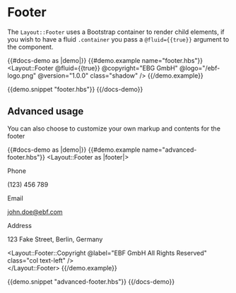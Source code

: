 # Footer

The `Layout::Footer` uses a Bootstrap container to render child elements, if you wish to have a fluid `.container` you pass
a `@fluid={{true}}` argument to the component.

{{#docs-demo as |demo|}}
  {{#demo.example name="footer.hbs"}}
    <Layout::Footer
      @fluid={{true}}
      @copyright="EBG GmbH"
      @logo="/ebf-logo.png"
      @version="1.0.0"
      class="shadow"
    />
  {{/demo.example}}

  {{demo.snippet "footer.hbs"}}
{{/docs-demo}}

## Advanced usage

You can also choose to customize your own markup and contents for the footer

{{#docs-demo as |demo|}}
  {{#demo.example name="advanced-footer.hbs"}}
    <Layout::Footer as |footer|>
      <div class="row border-bottom">
        <div class="col-3">
          <p class="mb-1">Phone</p>
          <p>(123) 456 789</p>
        </div>
        <div class="col-3">
          <p class="mb-1">Email</p>
          <p>john.doe@ebf.com</p>
        </div>
        <div class="col-6">
          <p class="mb-1">Address</p>
          <p>123 Fake Street, Berlin, Germany</p>
        </div>
      </div>
      <div class="row mt-3">
        <Layout::Footer::Copyright @label="EBF GmbH All Rights Reserved" class="col text-left" />
      </div>
    </Layout::Footer>
  {{/demo.example}}

  {{demo.snippet "advanced-footer.hbs"}}
{{/docs-demo}}